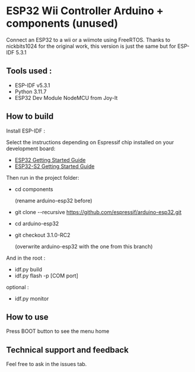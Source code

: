 # ESP32 Wii Controller Arduino + components (unused)

Connect an ESP32 to a wii or a wiimote using FreeRTOS.
Thanks to nickbits1024 for the original work, this version is just the same but for ESP-IDF 5.3.1

## Tools used :

- ESP-IDF v5.3.1
- Python 3.11.7
- ESP32 Dev Module NodeMCU from Joy-It

## How to build

Install ESP-IDF :

Select the instructions depending on Espressif chip installed on your development board:

- [ESP32 Getting Started Guide](https://docs.espressif.com/projects/esp-idf/en/stable/get-started/index.html)
- [ESP32-S2 Getting Started Guide](https://docs.espressif.com/projects/esp-idf/en/latest/esp32s2/get-started/index.html)

Then run in the project folder:
- cd components
  
  (rename arduino-esp32 before)
- git clone --recursive https://github.com/espressif/arduino-esp32.git
- cd arduino-esp32
- git checkout 3.1.0-RC2
  
  (overwrite arduino-esp32 with the one from this branch)

And in the root :
- idf.py build
- idf.py flash -p [COM port]

optional :
- idf.py monitor

## How to use

Press BOOT button to see the menu home

## Technical support and feedback

Feel free to ask in the issues tab. 

